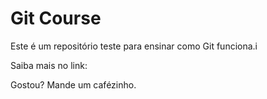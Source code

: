 # Git Course

Este é um repositório teste para ensinar como Git funciona.i

Saiba mais no link:

Gostou? Mande um cafézinho.